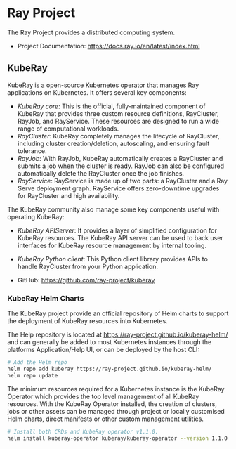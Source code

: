 # Ray Project

The Ray Project provides a distributed computing system.

* Project Documentation: https://docs.ray.io/en/latest/index.html

## KubeRay

KubeRay is a open-source Kubernetes operator that manages Ray applications on Kubernetes. It offers several key components:

* *KubeRay core*: This is the official, fully-maintained component of KubeRay that provides three custom resource definitions, RayCluster, RayJob, and RayService. These resources are designed to run a wide range of computational workloads.
* *RayCluster*: KubeRay completely manages the lifecycle of RayCluster, including cluster creation/deletion, autoscaling, and ensuring fault tolerance.
* *RayJob*: With RayJob, KubeRay automatically creates a RayCluster and submits a job when the cluster is ready. RayJob can also be configured automatically delete the RayCluster once the job finishes.
* *RayService*: RayService is made up of two parts: a RayCluster and a Ray Serve deployment graph. RayService offers zero-downtime upgrades for RayCluster and high availability.

The KubeRay community also manage some key components useful with operating KubeRay:

* *KubeRay APIServer*: It provides a layer of simplified configuration for KubeRay resources. The KubeRay API server can be used to back user interfaces for KubeRay resource management by internal tooling.
* *KubeRay Python client*: This Python client library provides APIs to handle RayCluster from your Python application.

* GitHub: https://github.com/ray-project/kuberay

### KubeRay Helm Charts

The KubeRay project provide an official repository of Helm charts to support the deployment of KubeRay resources into Kubernetes.

The Help repository is located at https://ray-project.github.io/kuberay-helm/ and can generally be added to most Kubernetes instances through the platforms Application/Help UI, or can be deployed by the host CLI:

```bash
# Add the Helm repo
helm repo add kuberay https://ray-project.github.io/kuberay-helm/
helm repo update
```

The minimum resources required for a Kubernetes instance is the KubeRay Operator which provides the top level management of all KubeRay resources. With the KubeRay Operator installed, the creation of clusters, jobs or other assets can be managed through project or locally customised Helm charts, direct manifests or other custom management utilities.

```bash
# Install both CRDs and KubeRay operator v1.1.0.
helm install kuberay-operator kuberay/kuberay-operator --version 1.1.0
```
